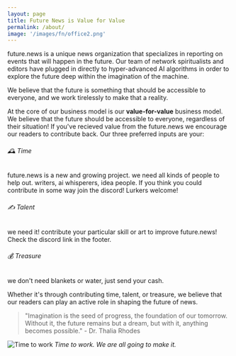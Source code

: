 ```yaml
---
layout: page
title: Future News is Value for Value
permalink: /about/
image: '/images/fn/office2.png'
---
```


future.news is a unique news organization that specializes in reporting on events that will happen in the future. Our team of network spiritualists and editors have plugged in directly to hyper-advanced AI algorithms in order to explore the future deep within the imagination of the machine. 

We believe that the future is something that should be accessible to everyone, and we work tirelessly to make that a reality.

At the core of our business model is our **value-for-value** business model. We believe that the future should be accessible to everyone, regardless of their situation! If you've recieved value from the future.news we encourage our readers to contribute back. Our three preferred inputs are your:

###### 🕰️ Time 
future.news is a new and growing project. we need all kinds of people to help out. writers, ai whisperers, idea people. If you think you could contribute in some way join the discord! Lurkers welcome! 
 
###### ✍️ Talent 
we need it! contribute your particular skill or art to improve future.news! Check the discord link in the footer. 

###### 💰 Treasure 
we don't need blankets or water, just send your cash.


Whether it's through contributing time, talent, or treasure, we believe that our readers can play an active role in shaping the future of news.

> "Imagination is the seed of progress, the foundation of our tomorrow. Without it, the future remains but a dream, but with it, anything becomes possible." - Dr. Thalia Rhodes

![Time to work]({{site.baseurl}}/images/fn/office.png)
*Time to work. We are all going to make it.*
